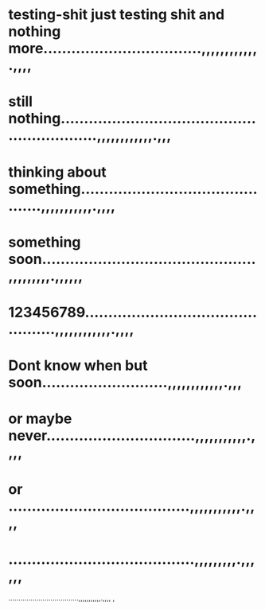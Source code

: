 # testing-shit just testing shit and  nothing more..................................,,,,,,,,,,,,.,,,,
# still nothing.............................................................,,,,,,,,,,,,.,,,
# thinking about something.............................................,,,,,,,,,,,.,,,,
# something soon..............................................,,,,,,,,,.,,,,,,
# 123456789...............................................,,,,,,,,,,,,.,,,,
# Dont know when but soon...........................,,,,,,,,,,,,.,,,
# or maybe never................................,,,,,,,,,,,.,,,,
# or .......................................,,,,,,,,,,,.,,,,
# ........................................,,,,,,,,,.,,,,,,
...................................,,,,,,,,,,,.,,,,
,
